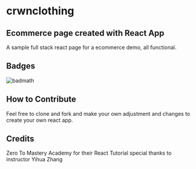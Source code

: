 # crwnclothing

## Ecommerce page created with React App

A sample full stack react page for a ecommerce demo, all functional.

## Badges

![badmath](https://img.shields.io/github/languages/top/lernantino/badmath)

## How to Contribute
Feel free to clone and fork and make your own adjustment and changes to create your own react app.

## Credits
Zero To Mastery Academy for their React Tutorial
special thanks to instructor Yihua Zhang
